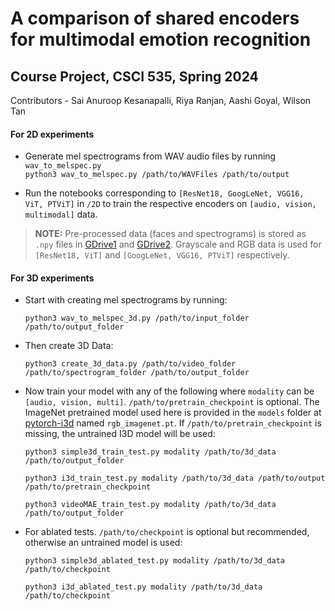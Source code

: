 # A comparison of shared encoders for multimodal emotion recognition
## Course Project, CSCI 535, Spring 2024
Contributors - Sai Anuroop Kesanapalli, Riya Ranjan, Aashi Goyal, Wilson Tan

#### For 2D experiments

* Generate mel spectrograms from WAV audio files by running ```wav_to_melspec.py```<br>
  ```python3 wav_to_melspec.py /path/to/WAVFiles /path/to/output```

* Run the notebooks corresponding to `[ResNet18, GoogLeNet, VGG16, ViT, PTViT]` in `/2D` to train the respective encoders on `[audio, vision, multimodal]` data. 

> **NOTE:** Pre-processed data (faces and spectrograms) is stored as ```.npy``` files in [GDrive1](https://drive.google.com/drive/folders/1BhpgUDgbYwoTaTO6Yo8M3uR0Clw0bkiC?usp=sharing) and [GDrive2](https://drive.google.com/drive/folders/1Q1LFiq2KZPyYTuEJhbQY38uu9FE0Jl-g?usp=sharing). Grayscale and RGB data is used for ```[ResNet18, ViT]``` and ```[GoogLeNet, VGG16, PTViT]``` respectively.

#### For 3D experiments

* Start with creating mel spectrograms by running:

  ```python3 wav_to_melspec_3d.py /path/to/input_folder /path/to/output_folder```

* Then create 3D Data:

  ```python3 create_3d_data.py /path/to/video_folder /path/to/spectrogram_folder /path/to/output_folder```

* Now train your model with any of the following where ```modality``` can be ```[audio, vision, multi]```. ```/path/to/pretrain_checkpoint``` is optional. The ImageNet pretrained model used here is provided in the ```models``` folder at [pytorch-i3d](https://github.com/piergiaj/pytorch-i3d) named ```rgb_imagenet.pt```. If ```/path/to/pretrain_checkpoint``` is missing, the untrained I3D model will be used:

  ```python3 simple3d_train_test.py modality /path/to/3d_data /path/to/output_folder```

  ```python3 i3d_train_test.py modality /path/to/3d_data /path/to/output /path/to/pretrain_checkpoint```

  ```python3 videoMAE_train_test.py modality /path/to/3d_data /path/to/output_folder```

* For ablated tests. ```/path/to/checkpoint``` is optional but recommended, otherwise an untrained model is used:

  ```python3 simple3d_ablated_test.py modality /path/to/3d_data /path/to/checkpoint```

  ```python3 i3d_ablated_test.py modality /path/to/3d_data /path/to/checkpoint```
